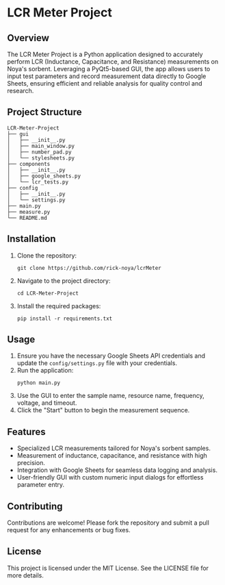 # LCR Meter Project

## Overview

The LCR Meter Project is a Python application designed to accurately perform LCR (Inductance, Capacitance, and Resistance) measurements on Noya's sorbent. Leveraging a PyQt5-based GUI, the app allows users to input test parameters and record measurement data directly to Google Sheets, ensuring efficient and reliable analysis for quality control and research.

## Project Structure

```
LCR-Meter-Project
├── gui
│   ├── __init__.py
│   ├── main_window.py
│   ├── number_pad.py
│   └── stylesheets.py
├── components
│   ├── __init__.py
│   ├── google_sheets.py
│   └── lcr_tests.py
├── config
│   ├── __init__.py
│   └── settings.py
├── main.py
├── measure.py
└── README.md
```

## Installation

1. Clone the repository:
   ```
   git clone https://github.com/rick-noya/lcrMeter
   ```
2. Navigate to the project directory:
   ```
   cd LCR-Meter-Project
   ```
3. Install the required packages:
   ```
   pip install -r requirements.txt
   ```

## Usage

1. Ensure you have the necessary Google Sheets API credentials and update the `config/settings.py` file with your credentials.
2. Run the application:
   ```
   python main.py
   ```
3. Use the GUI to enter the sample name, resource name, frequency, voltage, and timeout.
4. Click the "Start" button to begin the measurement sequence.

## Features

- Specialized LCR measurements tailored for Noya's sorbent samples.
- Measurement of inductance, capacitance, and resistance with high precision.
- Integration with Google Sheets for seamless data logging and analysis.
- User-friendly GUI with custom numeric input dialogs for effortless parameter entry.

## Contributing

Contributions are welcome! Please fork the repository and submit a pull request for any enhancements or bug fixes.

## License

This project is licensed under the MIT License. See the LICENSE file for more details.

